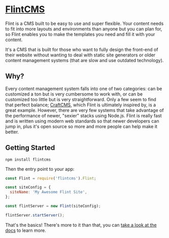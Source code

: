 # [FlintCMS](https://flintcms.co)

Flint is a CMS built to be easy to use and super flexible. Your content needs to fit into more layouts and environments than anyone but you can plan for, so Flint enables you to make the templates you need and fill it with your content.

It's a CMS that is built for those who want to fully design the front-end of their website without wanting to deal with static site generators or older content management systems (that are slow and use outdated technology).

## Why?

Every content management system falls into one of two categories: can be customized a ton but is very cumbersome to work with, or can be customized too little but is very straightforward. Only a few seem to find that perfect balance; [CraftCMS](https://craftcms.com), which Flint is ultimately inspired by, is a great example. However, there are very few systems that take advantage of the performance of newer, "sexier" stacks using Node.js. Flint is really fast and is written using modern web standards so that newer developers can jump in, plus it's open source so more and more people can help make it better.

## Getting Started

```
npm install flintcms
```

Then the entry point to your app:
```js
const Flint = require('flintcms').Flint;

const siteConfig = {
  siteName: 'My Awesome Flint Site',
};

const flintServer = new Flint(siteConfig);

flintServer.startServer();
```

That's the basics! There's more to it than that, you can [take a look at the docs](https://flintcms.co/docs) to learn more.
